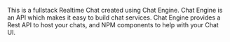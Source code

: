 This is a fullstack Realtime Chat created using Chat Engine.
Chat Engine is an API which makes it easy to build chat services.
Chat Engine provides a Rest API to host your chats, and NPM components to help with your Chat UI.

